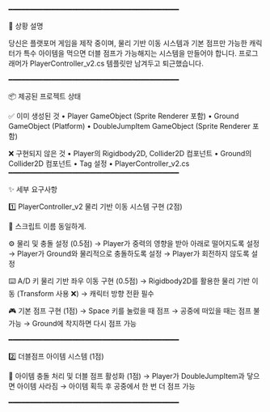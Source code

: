 ━━━━━━━━━━━━━━━━━━━━━━━━━━━━━━━━━━━━━━━━

📖 상황 설명

당신은 플랫포머 게임을 제작 중이며, 물리 기반 이동 시스템과 기본 점프만 가능한 캐릭터가 특수 아이템을 먹으면 더블 점프가 가능해지는 시스템을 만들어야 합니다. 프로그래머가 PlayerController_v2.cs 템플릿만 남겨두고 퇴근했습니다.

━━━━━━━━━━━━━━━━━━━━━━━━━━━━━━━━━━━━━━━━

📦 제공된 프로젝트 상태

✅ 이미 생성된 것
   • Player GameObject (Sprite Renderer 포함)
   • Ground GameObject (Platform)
   • DoubleJumpItem GameObject (Sprite Renderer 포함)

❌ 구현되지 않은 것
   • Player의 Rigidbody2D, Collider2D 컴포넌트
   • Ground의 Collider2D 컴포넌트
   • Tag 설정
   • PlayerController_v2.cs
━━━━━━━━━━━━━━━━━━━━━━━━━━━━━━━━━━━━━━━━

✨ 세부 요구사항

1️⃣ PlayerController_v2 물리 기반 이동 시스템 구현 (2점)

   🔴 스크립트 이름 동일하게.

   ⚙️ 물리 및 충돌 설정 (0.5점)
      → Player가 중력의 영향을 받아 아래로 떨어지도록 설정
      → Player가 Ground와 물리적으로 충돌하도록 설정
      → Player가 회전하지 않도록 설정

   ⌨️ A/D 키 물리 기반 좌우 이동 구현 (0.5점)
      → Rigidbody2D를 활용한 물리 기반 이동 (Transform 사용 ❌)
      → 캐릭터 방향 전환 필수

   🎮 기본 점프 구현 (1점)
      → Space 키를 눌렀을 때 점프
      → 공중에 떠있을 때는 점프 불가능
      → Ground에 착지하면 다시 점프 가능

━━━━━━━━━━━━━━━━━━━━━━━━━━━━━━━━━━━━━━━━

2️⃣ 더블점프 아이템 시스템 (1점)

   🎁 아이템 충돌 처리 및 더블 점프 활성화 (1점)
      → Player가 DoubleJumpItem과 닿으면 아이템 사라짐
      → 아이템 획득 후 공중에서 한 번 더 점프 가능

━━━━━━━━━━━━━━━━━━━━━━━━━━━━━━━━━━━━━━━━
